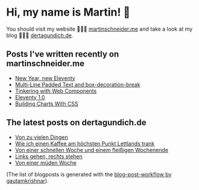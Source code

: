 # Hi, my name is Martin! 👋 
You should visit my website 👨🏼‍💻  [martinschneider.me](https://martinschneider.me) and take a look at my blog 🤷🏼‍♂️ [dertagundich.de](https://www.dertagundich.de).

## Posts I've written recently on martinschneider.me
<!-- MSME-POST-LIST:START -->
- [New Year, new Eleventy](https://martinschneider.me/articles/new-year-new-eleventy/)
- [Multi-Line Padded Text and box-decoration-break](https://martinschneider.me/articles/multi-line-padded-text-and-box-decoration-break/)
- [Tinkering with Web Components](https://martinschneider.me/articles/tinkering-with-web-components/)
- [Eleventy 1.0](https://martinschneider.me/articles/eleventy-1-0/)
- [Building Charts With CSS](https://martinschneider.me/articles/building-charts-with-css/)
<!-- MSME-POST-LIST:END -->

## The latest posts on dertagundich.de
<!-- DTUI-POST-LIST:START -->
- [Von zu vielen Dingen](https://www.dertagundich.de/blog/2023/03/von-zu-vielen-dingen)
- [Wie ich einen Kaffee am höchsten Punkt Lettlands trank](https://www.dertagundich.de/blog/2023/03/wie-ich-einen-kaffee-am-hochsten-punkt-lettlands-trank)
- [Von einer schnellen Woche und einem fleißigen Wochenende](https://www.dertagundich.de/blog/2023/03/von-einer-schnellen-woche-und-einem-fleissigen-wochenende)
- [Links gehen, rechts stehen](https://www.dertagundich.de/blog/2023/02/links-gehen-rechts-stehen)
- [Von einer müden Woche](https://www.dertagundich.de/blog/2023/02/von-einer-mueden-woche)
<!-- DTUI-POST-LIST:END -->

(The list of blogposts is generated with the [blog-post-workflow by gautamkrishnar](https://github.com/gautamkrishnar/blog-post-workflow)).
